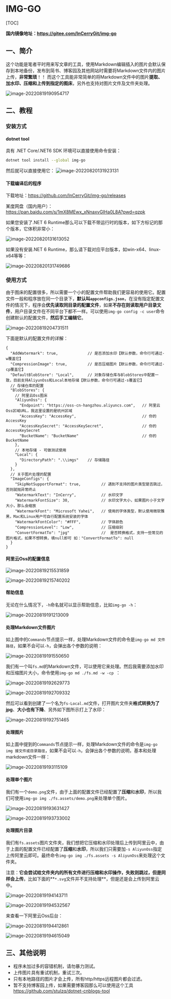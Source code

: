 # IMG-GO

[TOC]

**国内镜像地址：https://gitee.com/InCerryGit/img-go**

## 一、简介
这个功能是笔者平时用来写文章的工具，使用Markdown编辑插入的图片会默认保存到本地备份，发布到简书、博客园及其他网站时需要将Markdown文件内的图片上传，**非常繁琐**！！ 而这个工具能非常简单的将Markdown文件中的图片**提取、加水印、压缩和上传到指定的图床**，另外也支持对图片文件及文件夹处理。

![image-20220819190954717](docs/README.assets/image-20220819190954717.png)

## 二、教程
### 安装方式

#### dotnet tool
具有 .NET Core/.NET6 SDK 环境可以直接使用命令安装：
```sh
dotnet tool install --global img-go
```
然后就可以直接使用它：
![image-20220820131923131](docs/README.assets/image-20220820131923131.png)

#### 下载编译后的程序

下载地址：https://github.com/InCerryGit/img-go/releases

某度网盘（国内用户）：https://pan.baidu.com/s/1mX8MEwx_xNnaxvGIHa0L8A?pwd=qzpk

如果您安装了.NET 6 Runtime那么可以下载不带运行时的版本，如下方标记的那个版本，它体积非常小：

![image-20220820131613052](docs/README.assets/image-20220820131613052.png)

如果没有安装.NET 6 Runtime，那么请下载对应平台版本，如win-x64、linux-x64等等：

![image-20220820131749686](docs/README.assets/image-20220820131749686.png)

### 使用方式
由于图床的配置很多，所以需要一个小的配置文件帮助我们更容易的使用它。配置文件一般和程序放在同一个目录下，**默认叫`appconfigs.json`**，在没有指定配置文件的情况下，程序会**优先读取同目录的配置文件**，如果**不存在则读取用户目录文件**，用户目录文件在不同平台下都不一样。可以使用`img-go config -c user`命令创建默认的配置文件，**然后手工编辑它**。

![image-20220819204731511](docs/README.assets/image-20220819204731511.png)

下面是默认的配置文件的详解：

```json5
{
  "AddWatermark": true,             // 是否添加水印【默认参数，命令行可通过-w覆盖它】
  "CompressionImage": true,         // 是否压缩图片【默认参数，命令行可通过-cp覆盖它】
  "DefaultBlobStore": "Local",      // 对象存储仓库与BlobStores中配置一致，目前支持AliyunOss和Local本地存储【默认参数，命令行可通过-s覆盖它】
  // 存储仓库的配置
  "BlobStores": {
    // 阿里云Oss图床
    "AliyunOss": {
      "Endpoint": "https://oss-cn-hangzhou.aliyuncs.com",   // 阿里云Oss区域URL，我这里设置的是杭州区域
      "AccessKey": "AccessKey",                             // 你的AccessKey
      "AccessKeySecret": "AccessKeySecret",                 // 你的AccessKeySecret
      "BucketName": "BucketName"                            // 你的BucketName
    },
    // 本地存储 - 可做测试使用
    "Local": {
      "DirectoryPath": ".\\imgs"    // 存储路径
    }
  },
  // 关于图片处理的配置
  "ImageConfigs": {
    "SkipNotSupportFormat": true,         // 遇到不支持的图片类型是否跳过，否则就抛异常终止
    "WatermarkText": "InCerry",           // 水印文字
    "WatermarkFontSize": 30,              // 水印文字大小，如果图片小于文字大小，那么会缩放
    "WatermarkFont": "Microsoft Yahei",   // 使用的字体类型，默认使用微软雅黑，Mac和Linux用户可自行配置系统安装的字体
    "WatermarkFontColor": "#FFF",         // 字体颜色
    "CompressionLevel": "Low",            // 压缩级别
    "ConvertFormatTo": "jpg"              //  是否转换格式，支持一些常见的图片格式，如果不想转换，填null即可 如："ConvertFormatTo": null
  }
}
```
#### 阿里云Oss的配置信息

![image-20220819215531859](docs/README.assets/image-20220819215531859.png)

![image-20220819215740202](docs/README.assets/image-20220819215740202.png)


#### 帮助信息

无论在什么情况下，`-h`命名就可以显示帮助信息，比如`img-go -h`：

![image-20220819191213009](docs/README.assets/image-20220819191213009.png)

#### 处理Markdown文件图片

如上图中的`Commands`节点提示一样，处理Markdown文件的命令是`img-go md 文件路径`，如果不会可以`-h`，会弹出各个参数的说明：

![image-20220819191550650](docs/README.assets/image-20220819191550650.png)

我们有一个叫`fs.md`的Markdown文件，可以使用它来处理。然后我需要添加水印和压缩图片大小，命令使用`img-go md ./fs.md -w -cp `：

![image-20220819192629773](docs/README.assets/image-20220819192629773.png)

![image-20220819192709332](docs/README.assets/image-20220819192709332.png)

然后可以看到创建了一个名为`fs-Local.md`文件，打开图片文件夹**格式转换为了jpg**、**大小也有下降**、另外如下图所示打上了水印：

![image-20220819192751465](docs/README.assets/image-20220819192751465.png)

#### 处理图片

如上面中提到的`Commands`节点提示一样，处理Markdown文件的命令是`img-go img 接文件或目录路径`，如果不会可以`-h`，会弹出各个参数的说明，基本和处理markdown文件一样：

![image-20220819193115109](docs/README.assets/image-20220819193115109.png)

#### 处理单个图片

我们有一个`demo.png`文件，由于上面的配置文件已经配置了**压缩**和**水印**，所以我们可使用`img-go img ./fs.assets/demo.png`来处理单个图片。

![image-20220819193631427](docs/README.assets/image-20220819193631427.png)

![image-20220819193733002](docs/README.assets/image-20220819193733002.png)

#### 处理图片目录

我们有`fs.assets`图片文件夹，我们想把它压缩和水印处理后上传到阿里云中，由于上面的配置文件已经配置了**压缩**和**水印**，所以我们只需要加`-s AliyunOss`指定上传阿里云即可。最终命令`img-go img ./fs.assets -s AliyunOss`来处理这个文件夹。

注意：**它会尝试给文件夹内的所有文件进行压缩和水印操作，失败则跳过，但是同样会上传**。比如下面的**`*.svg`文件并不支持处理**，但是还是会上传到阿里云中。

![image-20220819194143711](docs/README.assets/image-20220819194143711.png)

![image-20220819194532567](docs/README.assets/image-20220819194532567.png)

来查看一下阿里云Oss后台：

![image-20220819194412861](docs/README.assets/image-20220819194412861.png)

![image-20220819194615049](docs/README.assets/image-20220819194615049.png)

## 三、其他说明

- 程序未加过多的容错机制，请勿暴力测试。
- 上传图片具有重试机制，重试三次。
- 只有本地路径的图片才会上传，所有http/https远程图片都会过滤。
- 暂不支持博客园上传，如果需要博客园那么可以使用这个工具 https://github.com/stulzq/dotnet-cnblogs-tool

